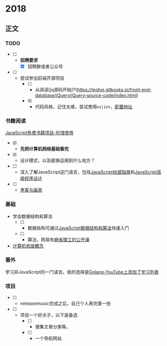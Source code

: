 # 2018

## 正文 

### TODO

* [ ] - **招聘要求**
    * [x] 招聘群或者公众号
* [ ] - 尝试参加前端开源项目
    * [ ] - 从阅读[jq源码开始]?(https://leohxj.gitbooks.io/front-end-database/jQuery/jQuery-source-code/index.html)
    * [x] - 代码风格，记住太难，尝试使用`eslint`，[配置地址](https://blog.csdn.net/m0_37068028/article/details/78548148)

### 书籍阅读

[JavaScript免费书籍项目-珍惜使用](https://github.com/shihyu/Programming_learning_resource/tree/master/JavaScript)

* [x] - **先把计算机网络基础看完**
* [x] - 设计模式，以及能够运用到什么地方？
* [ ] - 深入了解JavaScript这门语言，包括[JavaScript权威指南](https://github.com/shihyu/Programming_learning_resource/tree/master/JavaScript)和[JavaScript高级程序设计](https://github.com/shihyu/Programming_learning_resource/tree/master/JavaScript)
* [ ] - [黑客与画家](https://book.douban.com/subject/6021440/)

### 基础

* 学会数据结构和算法
    * [ ] - 数据结构可通过[JavaScript数据结构和算法](https://github.com/shihyu/Programming_learning_resource/tree/master/JavaScript)快速入门
    * [ ] - 算法，网易有[麻省理工的公开课](http://open.163.com/movie/2010/12/G/F/M6UTT5U0I_M6V2T1JGF.html)
* [计算机低层概念](http://open.163.com/special/opencourse/bianchengdaolun.html)

### 番外

学习非JavaScript的一门语言。我的选择是[Golang-YouTube上添加了学习列表]()

### 项目

* [ ] - neteasemusic完成之后，自己个人再完善一些
* [ ] - 项目一个好点子，以下是备选
    * [ ] - 搜集文章分类等。
    * [ ] - 一个导航网站
